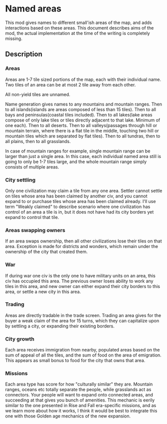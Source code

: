 # Named areas

This mod gives names to different small'ish areas of the map, and adds interactions based on these areas. This document describes aims of the mod, the actual implementation at the time of the writing is completely missing.

## Description

### Areas

Areas are 1-7 tile sized portions of the map, each with their individual name. Two tiles of an area can be at most 2 tile away from each other.

All non-yield tiles are unnamed.

Name generation gives names to any mountains and mountain ranges. Then to all islands(islands are areas composed of less than 15 tiles). Then to all bays and peninsulas(coastal tiles included). Then to all lakes(lake areas compose of only lake tiles or tiles directly adjacent to that lake. Minimum of one each). Then to all deserts. Then to all valleys(passages through hill or mountain terrain, where there is a flat tile in the middle, touching two hill or mountain tiles which are separated by flat tiles). Then to all tundras, then to all plains, then to all grasslands.

In case of mountain ranges for example, single mountain range can be larger than just a single area. In this case, each individual named area still is going to only be 1-7 tiles large, and the whole mountain range simply consists of multiple areas.

### City settling

Only one civilization may claim a tile from any one area. Settler cannot settle on tiles whose area has been claimed by another civ, and you cannot expand to or purchase tiles whose area has been claimed already. I'll use term "Weakly claimed" to describe scenario where one civilization has control of an area a tile is in, but it does not have had its city borders yet expand to control that tile.

### Areas swapping owners

If an area swaps ownership, then all other civilizations lose their tiles on that area. Exception is made for districts and wonders, which remain under the ownership of the city that created them.

### War

If during war one civ is the only one to have military units on an area, this civ has occupied this area. The previous owner loses ability to work any tiles in this area, and new owner can either expand their city borders to this area, or settle a new city in this area.

### Trading

Areas are directly tradable in the trade screen. Trading an area gives for the buyer a weak claim of the area for 15 turns, which they can capitalize upon by settling a city, or expanding their existing borders.

### City growth

Each area receives immigration from nearby, populated areas based on the sum of appeal of all the tiles, and the sum of food on the area of emigration. This appears as small bonus to food for the city that owns that area.

### Missions

Each area type has score for how "culturally similar" they are. Mountain ranges, oceans etc totally separate the people, while grasslands act as connectors. Your people will want to expand onto connected areas, and succeeding at that gives you bunch of amenities. This mechanic is eerily similar to the one presented in Rise and Fall era-specific missions, and as we learn more about how it works, I think it would be best to integrate this one with those Golden age mechanics of the new expansion.
